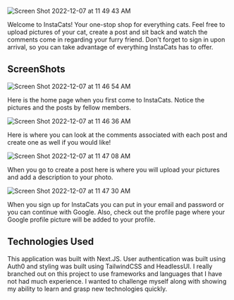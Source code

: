 ![Screen Shot 2022-12-07 at 11 49 43 AM](https://user-images.githubusercontent.com/109078858/206257129-9e901048-c306-4ca7-bcbb-c25c7d22439e.png)

Welcome to InstaCats! Your one-stop shop for everything cats. Feel free to upload pictures of your cat, create a post and sit back and watch the comments come in regarding your furry friend. Don't forget to sign in upon arrival, so you can take advantage of everything InstaCats has to offer. 

## ScreenShots ##

![Screen Shot 2022-12-07 at 11 46 54 AM](https://user-images.githubusercontent.com/109078858/206257927-1e8200db-3b63-432d-a616-4a0d42177c6e.png)

Here is the home page when you first come to InstaCats. Notice the pictures and the posts by fellow members.


![Screen Shot 2022-12-07 at 11 46 36 AM](https://user-images.githubusercontent.com/109078858/206258207-4da2a80b-64f5-464c-a2aa-89b1882ff74d.png)

Here is where you can look at the comments associated with each post and create one as well if you would like!


![Screen Shot 2022-12-07 at 11 47 08 AM](https://user-images.githubusercontent.com/109078858/206258547-175386eb-ed88-4482-8cd0-26d35e752905.png)

When you go to create a post here is where you will upload your pictures and add a description to your photo.


![Screen Shot 2022-12-07 at 11 47 30 AM](https://user-images.githubusercontent.com/109078858/206258869-2fdafdff-b779-47aa-b0a7-27843e4453ef.png)

When you sign up for InstaCats you can put in your email and password or you can continue with Google. Also, check out the profile page where your Google profile picture will be added to your profile. 

## Technologies Used ##

This application was built with Next.JS. User authentication was built using Auth0 and styling was built using TailwindCSS and HeadlessUI. I really branched out on this project to use frameworks and languages that I have not had much experience. I wanted to challenge myself along with showing my ability to learn and grasp new technologies quickly. 







